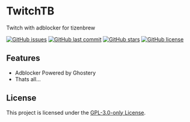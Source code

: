 # TwitchTB
Twitch with adblocker for tizenbrew

[![GitHub issues](https://img.shields.io/github/issues/OwenTheKid/TwitchTB.svg)](https://github.com/OwenTheKid/TwitchTB/issues)
[![GitHub last commit](https://img.shields.io/github/last-commit/OwenTheKid/TwitchTB.svg)](https://github.com/OwenTheKid/TwitchTB/commits)
[![GitHub stars](https://img.shields.io/github/stars/OwenTheKid/TwitchTB.svg)](https://github.com/OwenTheKid/TwitchTB)
[![GitHub license](https://img.shields.io/github/license/OwenTheKid/TwitchTB.svg)](https://github.com/OwenTheKid/TwitchTB/blob/master/LICENSE)

## Features

* Adblocker Powered by Ghostery
* Thats all...

## License

This project is licensed under the [GPL-3.0-only License](https://github.com/OwenTheKid/TwitchTB/blob/master/LICENSE).
